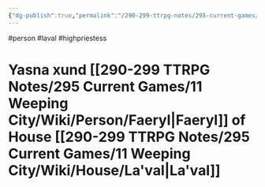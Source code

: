 ```yaml
---
{"dg-publish":true,"permalink":"/290-299-ttrpg-notes/295-current-games/11-weeping-city/wiki/person/yasna/"}
---
```



#person #laval #highpriestess 

# Yasna xund [[290-299 TTRPG Notes/295 Current Games/11 Weeping City/Wiki/Person/Faeryl\|Faeryl]] of House [[290-299 TTRPG Notes/295 Current Games/11 Weeping City/Wiki/House/La'val\|La'val]]